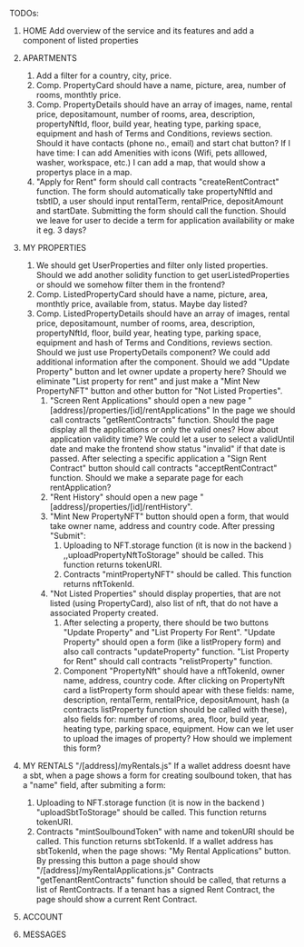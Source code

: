 TODOs:

1. HOME
   Add overview of the service and its features and add a component of listed properties
2. APARTMENTS

    1. Add a filter for a country, city, price.
    2. Comp. PropertyCard should have a name, picture, area, number of rooms, monthtly price.
    3. Comp. PropertyDetails should have an array of images, name, rental price, depositamount, number of rooms, area, description, propertyNftId, floor, build year, heating type, parking space, equipment and hash of Terms and Conditions, reviews section.
       Should it have contacts (phone no., email) and start chat button?
       If I have time:
       I can add Amenities with icons (Wifi, pets alllowed, washer, workspace, etc.)
       I can add a map, that would show a propertys place in a map.
    4. "Apply for Rent" form should call contracts "createRentContract" function.
       The form should automatically take propertyNftId and tsbtID, a user should input rentalTerm, rentalPrice, depositAmount and startDate.
       Submitting the form should call the function.
       Should we leave for user to decide a term for application availability or make it eg. 3 days?

3. MY PROPERTIES

    1. We should get UserProperties and filter only listed properties. Should we add another solidity function to get userListedProperties or should we somehow filter them in the frontend?
    2. Comp. ListedPropertyCard should have a name, picture, area, monthtly price, available from, status. Maybe day listed?
    3. Comp. ListedPropertyDetails should have an array of images, rental price, depositamount, number of rooms, area, description, propertyNftId, floor, build year, heating type, parking space, equipment and hash of Terms and Conditions, reviews section.
       Should we just use PropertyDetails component? We could add additional information after the component.
       Should we add "Update Property" button and let owner update a property here?
       Should we eliminate "List property for rent" and just make a "Mint New PropertyNFT" button and other button for "Not Listed Properties".
        1. "Screen Rent Applications" should open a new page "[address]/properties/[id]/rentApplications"
           In the page we should call contracts "getRentContracts" function. Should the page display all the applications or only the valid ones? How about application validity time?
           We could let a user to select a validUntil date and make the frontend show status "invalid" if that date is passed.
           After selecting a specific application a "Sign Rent Contract" button should call contracts "acceptRentContract" function.
           Should we make a separate page for each rentApplication?
        2. "Rent History" should open a new page "[address]/properties/[id]/rentHistory".
        3. "Mint New PropertyNFT" button should open a form, that would take owner name, address and country code. After pressing "Submit":
            1. Uploading to NFT.storage function (it is now in the backend ) ,,uploadPropertyNftToStorage" should be called. This function returns tokenURI.
            2. Contracts "mintPropertyNFT" should be called. This function returns nftTokenId.
        4. "Not Listed Properties" should display properties, that are not listed (using PropertyCard), also list of nft, that do not have a associated Property created.
            1. After selecting a property, there should be two buttons "Update Property" and "List Property For Rent".
               "Update Property" should open a form (like a listPropery form) and also call contracts "updateProperty" function.
               "List Property for Rent" should call contracts "relistProperty" function.
            2. Component "PropertyNft" should have a nftTokenId, owner name, address, country code.
               After clicking on PropertyNft card a listProperty form should apear with these fields:
               name, description, rentalTerm, rentalPrice, depositAmount, hash (a contracts listProperty function should be called with these),
               also fields for: number of rooms, area, floor, build year, heating type, parking space, equipment.
               How can we let user to upload the images of property?
               How should we implement this form?

4. MY RENTALS "/[address]/myRentals.js"
   If a wallet address doesnt have a sbt, when a page shows a form for creating soulbound token, that has a "name" field, after submiting a form:

    1. Uploading to NFT.storage function (it is now in the backend ) "uploadSbtToStorage" should be called. This function returns tokenURI.
    2. Contracts "mintSoulboundToken" with name and tokenURI should be called. This function returns sbtTokenId.
       If a wallet address has sbtTokenId, when the page shows:
       "My Rental Applications" button. By pressing this button a page should show "/[address]/myRentalApplications.js"
       Contracts "getTenantRentContracts" function should be called, that returns a list of RentContracts.
       If a tenant has a signed Rent Contract, the page should show a current Rent Contract.

5. ACCOUNT
6. MESSAGES
